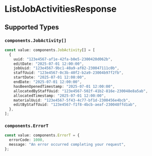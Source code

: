 # ListJobActivitiesResponse


## Supported Types

### `components.JobActivity[]`

```typescript
const value: components.JobActivity[] = [
  {
    uuid: "123e4567-af1e-42fa-b0e5-2300420d062b",
    editDate: "2025-07-01 12:00:00",
    jobUuid: "123e4567-9bc1-40a9-af82-230047111c0b",
    staffUuid: "123e4567-0c3b-40f2-b2a9-23004b97f2fb",
    startDate: "2025-07-01 12:00:00",
    endDate: "2025-07-01 12:00:00",
    hasBeenOpenedTimestamp: "2025-07-01 12:00:00",
    allocatedByStaffUuid: "123e4567-502f-41b2-816e-230048e8a5ab",
    allocatedTimestamp: "2025-07-01 12:00:00",
    materialUuid: "123e4567-5f43-4c77-bf1d-2300456e4bcb",
    editByStaffUuid: "123e4567-f1f8-4bcb-aeaf-230048ffd1ab",
  },
];
```

### `components.ErrorT`

```typescript
const value: components.ErrorT = {
  errorCode: 1000,
  message: "An error occurred completing your request",
};
```

